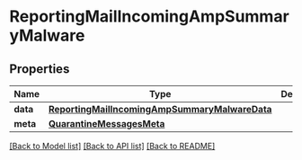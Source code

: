 # ReportingMailIncomingAmpSummaryMalware

## Properties
Name | Type | Description | Notes
------------ | ------------- | ------------- | -------------
**data** | [**ReportingMailIncomingAmpSummaryMalwareData**](ReportingMailIncomingAmpSummaryMalwareData.md) |  | [optional] 
**meta** | [**QuarantineMessagesMeta**](QuarantineMessagesMeta.md) |  | [optional] 

[[Back to Model list]](../README.md#documentation-for-models) [[Back to API list]](../README.md#documentation-for-api-endpoints) [[Back to README]](../README.md)

